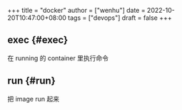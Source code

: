 +++
title = "docker"
author = ["wenhu"]
date = 2022-10-20T10:47:00+08:00
tags = ["devops"]
draft = false
+++

## exec {#exec}

在 running 的 container 里执行命令


## run {#run}

把 image run 起来
